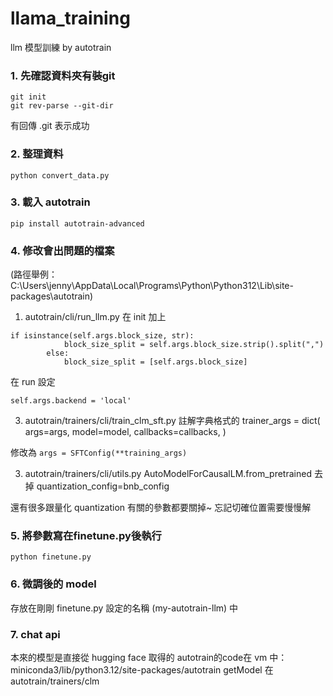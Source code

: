# llama_training
llm 模型訓練 by autotrain

### 1. 先確認資料夾有裝git ###
```
git init
git rev-parse --git-dir
```
有回傳 .git 表示成功
### 2. 整理資料 ###
```
python convert_data.py
```
### 3. 載入 autotrain ###
```
pip install autotrain-advanced  
```

### 4. 修改會出問題的檔案 
(路徑舉例： C:\Users\jenny\AppData\Local\Programs\Python\Python312\Lib\site-packages\autotrain)

1. autotrain/cli/run_llm.py
在 init 加上
```
if isinstance(self.args.block_size, str):
            block_size_split = self.args.block_size.strip().split(",")
        else:
            block_size_split = [self.args.block_size]
```
在 run 設定
```
self.args.backend = 'local' 
```
3. autotrain/trainers/cli/train_clm_sft.py
註解字典格式的
    trainer_args = dict(
       args=args,
       model=model,
        callbacks=callbacks,
    )
    
修改為 ```args = SFTConfig(**training_args)```

3. autotrain/trainers/cli/utils.py
   AutoModelForCausalLM.from_pretrained 去掉 quantization_config=bnb_config
   
還有很多跟量化 quantization 有關的參數都要關掉~ 忘記切確位置需要慢慢解

### 5. 將參數寫在finetune.py後執行 ###
```
python finetune.py
```
### 6. 微調後的 model 
存放在剛剛 finetune.py 設定的名稱 (my-autotrain-llm) 中

### 7. chat api
本來的模型是直接從 hugging face 取得的
autotrain的code在 vm 中： miniconda3/lib/python3.12/site-packages/autotrain
getModel 在 autotrain/trainers/clm

